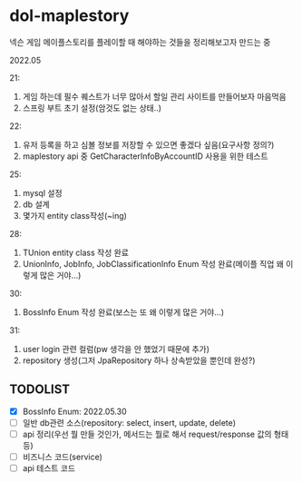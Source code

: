 # dol-maplestory
넥슨 게임 메이플스토리를 플레이할 때 해야하는 것들을 정리해보고자 만드는 중

2022.05

21: 
1. 게임 하는데 필수 퀘스트가 너무 많아서 할일 관리 사이트를 만들어보자 마음먹음
2. 스프링 부트 초기 설정(암것도 없는 상태..)


22: 
1. 유저 등록을 하고 심볼 정보를 저장할 수 있으면 좋겠다 싶음(요구사항 정의?)
2. maplestory api 중 GetCharacterInfoByAccountID 사용을 위한 테스트

25:
1. mysql 설정
2. db 설계
3. 몇가지 entity class작성(~ing)

28:
1. TUnion entity class 작성 완료
2. UnionInfo, JobInfo, JobClassificationInfo Enum 작성 완료(메이플 직업 왜 이렇게 많은 거야...)

30:
1. BossInfo Enum 작성 완료(보스는 또 왜 이렇게 많은 거야...)

31:
1. user login 관련 컬럼(pw 생각을 안 했었기 때문에 추가)
2. repository 생성(그저 JpaRepository 하나 상속받았을 뿐인데 완성?)

## TODOLIST
- [x] BossInfo Enum: 2022.05.30
- [ ] 일반 db관련 소스(repository: select, insert, update, delete)
- [ ] api 정리(우선 뭘 만들 것인가, 메서드는 뭘로 해서 request/response 값의 형태 등)
- [ ] 비즈니스 코드(service)
- [ ] api 테스트 코드
